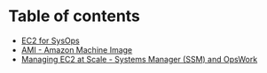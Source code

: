# Table of contents

* [EC2 for SysOps](README.md)
* [AMI - Amazon Machine Image](ami-amazon-machine-image.md)
* [Managing EC2 at Scale - Systems Manager (SSM) and OpsWork](managing-ec2-at-scale-systems-manager-ssm-and-opswork.md)
